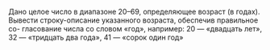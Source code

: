  Дано целое число в диапазоне 20–69, определяющее возраст (в годах).
 Вывести строку-описание указанного возраста, обеспечив правильное со-
 гласование числа со словом «год», например: 20 — «двадцать лет», 32 —
 «тридцать два года», 41 — «сорок один год»
